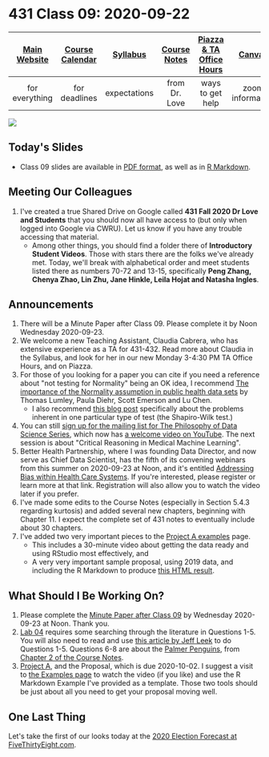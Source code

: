 # 431 Class 09: 2020-09-22

[Main Website](https://thomaselove.github.io/431/) | [Course Calendar](https://thomaselove.github.io/431/calendar.html) | [Syllabus](https://thomaselove.github.io/431-2020-syllabus/) | [Course Notes](https://thomaselove.github.io/431-notes/) | [Piazza & TA Office Hours](https://thomaselove.github.io/431/contact.html) | [Canvas](https://canvas.case.edu) | [Data and Code](https://thomaselove.github.io/431/data_index.html)
:-----------: | :--------------: | :----------: | :---------: | :-------------: | :-----------: | :------------:
for everything | for deadlines | expectations | from Dr. Love | ways to get help | zoom information | for downloads

![](https://github.com/THOMASELOVE/431-2020/blob/master/classes/class09/images/normalitytesttweet.png)

## Today's Slides

- Class 09 slides are available in [PDF format](https://github.com/THOMASELOVE/431-2020/blob/master/classes/class09/431_class-09-slides_2020.pdf), as well as in [R Markdown](https://github.com/THOMASELOVE/431-2020/blob/master/classes/class09/431_class-09-slides_2020.Rmd).

## Meeting Our Colleagues

1. I've created a true Shared Drive on Google called **431 Fall 2020 Dr Love and Students** that you should now all have access to (but only when logged into Google via CWRU). Let us know if you have any trouble accessing that material.
    - Among other things, you should find a folder there of **Introductory Student Videos**. Those with stars there are the folks we've already met. Today, we'll break with alphabetical order and meet students listed there as numbers 70-72 and 13-15, specifically **Peng Zhang, Chenya Zhao, Lin Zhu, Jane Hinkle, Leila Hojat and Natasha Ingles**.

## Announcements

1. There will be a Minute Paper after Class 09. Please complete it by Noon Wednesday 2020-09-23.
2. We welcome a new Teaching Assistant, Claudia Cabrera, who has extensive experience as a TA for 431-432. Read more about Claudia in the Syllabus, and look for her in our new Monday 3-4:30 PM TA Office Hours, and on Piazza.
3. For those of you looking for a paper you can cite if you need a reference about "not testing for Normality" being an OK idea, I recommend [The importance of the Normality assumption in public health data sets](https://pubmed.ncbi.nlm.nih.gov/11910059/) by Thomas Lumley, Paula Diehr, Scott Emerson and Lu Chen.
    - I also recommend [this blog post](https://notstatschat.rbind.io/2019/02/09/what-have-i-got-against-the-shapiro-wilk-test/) specifically about the problems inherent in one particular type of test (the Shapiro-Wilk test.) 
4. You can still [sign up for the mailing list for The Philosophy of Data Science Series](https://docs.google.com/forms/d/1YDZUkLmzIiujcaEVl3JkjIffKSwK_orFMjEkkyLvFUQ/), which now has [a welcome video on YouTube](https://www.youtube.com/watch?v=yeHEfHN39Cc). The next session is about "Critical Reasoning in Medical Machine Learning".
5. Better Health Partnership, where I was founding Data Director, and now serve as Chief Data Scientist, has the fifth of its convening webinars from this summer on 2020-09-23 at Noon, and it's entitled [Addressing Bias within Health Care Systems](http://betterhealthpartnership.org/convening_2020_date5.asp). If you're interested, please register or learn more at that link. Registration will also allow you to watch the video later if you prefer.
6. I've made some edits to the Course Notes (especially in Section 5.4.3 regarding kurtosis) and added several new chapters, beginning with Chapter 11. I expect the complete set of 431 notes to eventually include about 30 chapters.
7. I've added two very important pieces to the [Project A examples](https://thomaselove.github.io/431-2020-projectA/examples.html) page.
    - This includes a 30-minute video about getting the data ready and using RStudio most effectively, and 
    - A very very important sample proposal, using 2019 data, and including the R Markdown to produce [this HTML result](https://rpubs.com/TELOVE/projA-proposal-example-431-2020).

## What Should I Be Working On?

1. Please complete the [Minute Paper after Class 09](https://github.com/THOMASELOVE/431-2020/tree/master/minutepapers) by Wednesday 2020-09-23 at Noon. Thank you.
2. [Lab 04](https://github.com/THOMASELOVE/431-2020/blob/master/labs/lab04/lab04.md) requires some searching through the literature in Questions 1-5. You will also need to read and use [this article by Jeff Leek](https://fivethirtyeight.com/features/a-formula-for-decoding-health-news/) to do Questions 1-5. Questions 6-8 are about the [Palmer Penguins](https://github.com/allisonhorst/palmerpenguins), from [Chapter 2 of the Course Notes](https://thomaselove.github.io/431-notes/looking-at-the-palmer-penguins.html).
3. [Project A](https://thomaselove.github.io/431-2020-projectA/), and the Proposal, which is due 2020-10-02. I suggest a visit to [the Examples page](https://thomaselove.github.io/431-2020-projectA/examples.html) to watch the video (if you like) and use the R Markdown Example I've provided as a template. Those two tools should be just about all you need to get your proposal moving well.

## One Last Thing

Let's take the first of our looks today at the [2020 Election Forecast at FiveThirtyEight.com](https://projects.fivethirtyeight.com/2020-election-forecast/).


